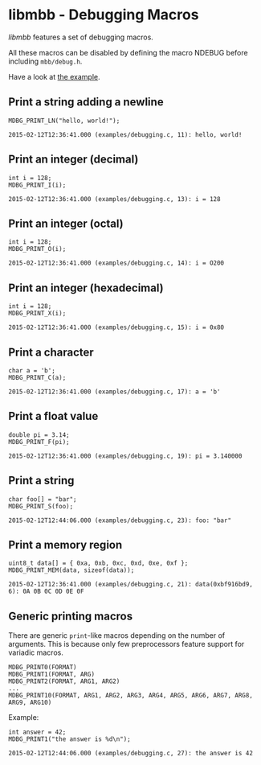 libmbb - Debugging Macros
=========================

*libmbb* features a set of debugging macros. 

All these macros can be disabled by defining the macro NDEBUG before including
`mbb/debug.h`.

Have a look at [the example](examples/debugging.c).

Print a string adding a newline
-------------------------------

	MDBG_PRINT_LN("hello, world!");

`2015-02-12T12:36:41.000 (examples/debugging.c, 11): hello, world!`

Print an integer (decimal)
--------------------------

	int i = 128;
	MDBG_PRINT_I(i);

`2015-02-12T12:36:41.000 (examples/debugging.c, 13): i = 128`

Print an integer (octal)
--------------------------

	int i = 128;
	MDBG_PRINT_O(i);

`2015-02-12T12:36:41.000 (examples/debugging.c, 14): i = O200`

Print an integer (hexadecimal)
--------------------------

	int i = 128;
	MDBG_PRINT_X(i);

`2015-02-12T12:36:41.000 (examples/debugging.c, 15): i = 0x80`

Print a character
-----------------

	char a = 'b';
	MDBG_PRINT_C(a);

`2015-02-12T12:36:41.000 (examples/debugging.c, 17): a = 'b'`

Print a float value
-------------------

	double pi = 3.14;
	MDBG_PRINT_F(pi);

`2015-02-12T12:36:41.000 (examples/debugging.c, 19): pi = 3.140000`

Print a string
--------------

	char foo[] = "bar";
	MDBG_PRINT_S(foo);

`2015-02-12T12:44:06.000 (examples/debugging.c, 23): foo: "bar"`

Print a memory region
---------------------

	uint8_t data[] = { 0xa, 0xb, 0xc, 0xd, 0xe, 0xf };
	MDBG_PRINT_MEM(data, sizeof(data));

`2015-02-12T12:36:41.000 (examples/debugging.c, 21): data(0xbf916bd9, 6): 0A 0B 0C 0D 0E 0F `

Generic printing macros
-----------------------

There are generic `print`-like macros depending on the number of arguments.
This is because only few preprocessors feature support for variadic macros.

	MDBG_PRINT0(FORMAT)
	MDBG_PRINT1(FORMAT, ARG)
	MDBG_PRINT2(FORMAT, ARG1, ARG2)
	...
	MDBG_PRINT10(FORMAT, ARG1, ARG2, ARG3, ARG4, ARG5, ARG6, ARG7, ARG8, ARG9, ARG10)

Example:

	int answer = 42;
	MDBG_PRINT1("the answer is %d\n");

`2015-02-12T12:44:06.000 (examples/debugging.c, 27): the answer is 42`

